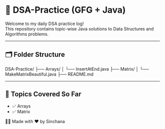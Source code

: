 # 📘 DSA-Practice (GFG + Java)

Welcome to my daily DSA practice log!  
This repository contains topic-wise Java solutions to Data Structures and Algorithms problems.

---

## 🗂️ Folder Structure
DSA-Practice/
├── Arrays/
│ └── InsertAtEnd.java
├── Matrix/
│ └── MakeMatrixBeautiful.java
├── README.md


---

## 📌 Topics Covered So Far

- ✅ Arrays
- ✅ Matrix



👩‍💻 Made with ❤️ by Sinchana  
